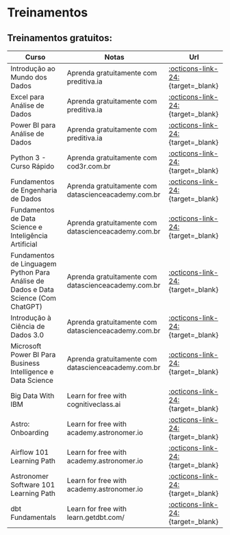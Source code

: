 # Treinamentos

## Treinamentos gratuitos:

| Curso                                                                              | Notas                                               | Url                                                                                                                                                    |
|------------------------------------------------------------------------------------|-----------------------------------------------------|--------------------------------------------------------------------------------------------------------------------------------------------------------|
| Introdução ao Mundo dos Dados                                                      | Aprenda gratuitamente com preditiva.ia              | [:octicons-link-24:](https://www.preditiva.ai/curso-mundo-dos-dados-gratuito){target=_blank}                                                           |
| Excel para Análise de Dados                                                        | Aprenda gratuitamente com preditiva.ia              | [:octicons-link-24:](https://www.preditiva.ai/curso-excel-gratuito){target=_blank}                                                                     |
| Power BI para Análise de Dados                                                     | Aprenda gratuitamente com preditiva.ia              | [:octicons-link-24:](https://www.preditiva.ai/curso-powerbi-gratuito){target=_blank}                                                                   |
| Python 3 - Curso Rápido                                                            | Aprenda gratuitamente com cod3r.com.br              | [:octicons-link-24:](https://www.cod3r.com.br/courses/python-3-curso-rapido){target=_blank}                                                            |
| Fundamentos de Engenharia de Dados                                                 | Aprenda gratuitamente com datascienceacademy.com.br | [:octicons-link-24:](https://www.datascienceacademy.com.br/course/fundamentos-de-engenharia-de-dados){target=_blank}                                   |
| Fundamentos de Data Science e Inteligência Artificial                              | Aprenda gratuitamente com datascienceacademy.com.br | [:octicons-link-24:](https://www.datascienceacademy.com.br/course/fundamentos-de-data-science-e-inteligencia-artificial){target=_blank}                               |
| Fundamentos de Linguagem Python Para Análise de Dados e Data Science (Com ChatGPT) | Aprenda gratuitamente com datascienceacademy.com.br | [:octicons-link-24:](https://www.datascienceacademy.com.br/course/fundamentos-de-linguagem-python-para-analise-de-dados-e-data-science){target=_blank} |
| Introdução à Ciência de Dados 3.0                                                  | Aprenda gratuitamente com datascienceacademy.com.br | [:octicons-link-24:](https://www.datascienceacademy.com.br/course/intro-ciencia-de-dados-3){target=_blank}                                             |
| Microsoft Power BI Para Business Intelligence e Data Science                       | Aprenda gratuitamente com datascienceacademy.com.br | [:octicons-link-24:](https://www.datascienceacademy.com.br/course/microsoft-power-bi-para-business-intelligence-e-data-science){target=_blank}         |
| Big Data With IBM                                                                  | Learn for free with cognitiveclass.ai               | [:octicons-link-24:](https://cognitiveclass.ai/learn/big-data-ibm){target=_blank}                                                                      |
| Astro: Onboarding                                                                  | Learn for free with academy.astronomer.io           | [:octicons-link-24:](https://academy.astronomer.io/your-onboarding-journey){target=_blank}                                                             |
| Airflow 101 Learning Path                                                          | Learn for free with academy.astronomer.io           | [:octicons-link-24:](https://academy.astronomer.io/path/airflow-101/){target=_blank}                                                                   |
| Astronomer Software 101 Learning Path                                              | Learn for free with academy.astronomer.io           | [:octicons-link-24:](https://academy.astronomer.io/path/astronomer-software-101){target=_blank}                                                        |
| dbt Fundamentals                                                                   | Learn for free with learn.getdbt.com/               | [:octicons-link-24:](https://learn.getdbt.com/courses/dbt-fundamentals/){target=_blank}                                                        |